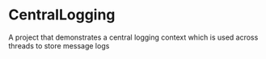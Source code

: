 # CentralLogging
A project that demonstrates a central logging context which is used across threads to store message logs
